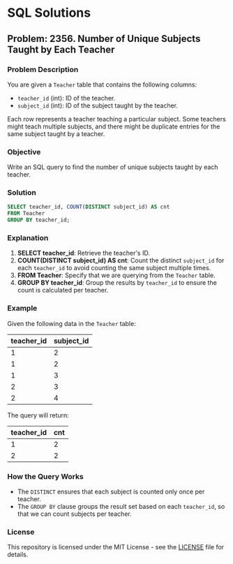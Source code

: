 
# SQL Solutions

## Problem: 2356. Number of Unique Subjects Taught by Each Teacher

### Problem Description

You are given a `Teacher` table that contains the following columns:

- `teacher_id` (int): ID of the teacher.
- `subject_id` (int): ID of the subject taught by the teacher.

Each row represents a teacher teaching a particular subject. Some teachers might teach multiple subjects, and there might be duplicate entries for the same subject taught by a teacher.

### Objective

Write an SQL query to find the number of unique subjects taught by each teacher.

### Solution

```sql
SELECT teacher_id, COUNT(DISTINCT subject_id) AS cnt
FROM Teacher
GROUP BY teacher_id;
```

### Explanation

1. **SELECT teacher_id**: Retrieve the teacher's ID.
2. **COUNT(DISTINCT subject_id) AS cnt**: Count the distinct `subject_id` for each `teacher_id` to avoid counting the same subject multiple times.
3. **FROM Teacher**: Specify that we are querying from the `Teacher` table.
4. **GROUP BY teacher_id**: Group the results by `teacher_id` to ensure the count is calculated per teacher.

### Example

Given the following data in the `Teacher` table:

| teacher_id | subject_id |
|------------|------------|
| 1          | 2          |
| 1          | 2          |
| 1          | 3          |
| 2          | 3          |
| 2          | 4          |

The query will return:

| teacher_id | cnt |
|------------|-----|
| 1          | 2   |
| 2          | 2   |

### How the Query Works

- The `DISTINCT` ensures that each subject is counted only once per teacher.
- The `GROUP BY` clause groups the result set based on each `teacher_id`, so that we can count subjects per teacher.

### License

This repository is licensed under the MIT License - see the [LICENSE](LICENSE) file for details.
